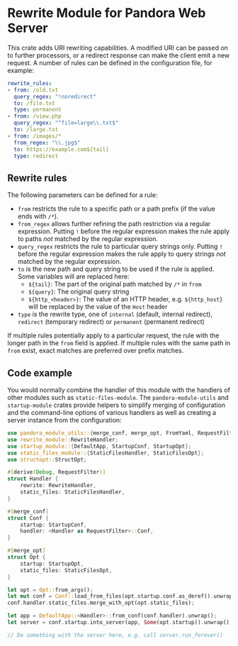 # Rewrite Module for Pandora Web Server

This crate adds URI rewriting capabilities. A modified URI can be passed on to further
processors, or a redirect response can make the client emit a new request. A number of rules
can be defined in the configuration file, for example:

```yaml
rewrite_rules:
- from: /old.txt
  query_regex: "!noredirect"
  to: /file.txt
  type: permanent
- from: /view.php
  query_regex: "^file=large\\.txt$"
  to: /large.txt
- from: /images/*
  from_regex: "\\.jpg$"
  to: https://example.com${tail}
  type: redirect
```

## Rewrite rules

The following parameters can be defined for a rule:

* `from` restricts the rule to a specific path or a path prefix (if the value ends with `/*`).
* `from_regex` allows further refining the path restriction via a regular expression. Putting
  `!` before the regular expression makes the rule apply to paths *not* matched by the regular
  expression.
* `query_regex` restricts the rule to particular query strings only. Putting `!` before the
  regular expression makes the rule apply to query strings *not* matched by the regular
  expression.
* `to` is the new path and query string to be used if the rule is applied. Some variables will
  are replaced here:
  * `${tail}`: The part of the original path matched by `/*` in `from`
  * `${query}`: The original query string
  * `${http_<header>}`: The value of an HTTP header, e.g. `${http_host}` will be replaced by
    the value of the `Host` header
* `type` is the rewrite type, one of `internal` (default, internal redirect), `redirect`
  (temporary redirect) or `permanent` (permanent redirect)

If multiple rules potentially apply to a particular request, the rule with the longer path in
the `from` field is applied. If multiple rules with the same path in `from` exist, exact
matches are preferred over prefix matches.

## Code example

You would normally combine the handler of this module with the handlers of other modules such
as `static-files-module`. The `pandora-module-utils` and `startup-module` crates provide
helpers to simplify merging of configuration and the command-line options of various handlers
as well as creating a server instance from the configuration:

```rust
use pandora_module_utils::{merge_conf, merge_opt, FromYaml, RequestFilter};
use rewrite_module::RewriteHandler;
use startup_module::{DefaultApp, StartupConf, StartupOpt};
use static_files_module::{StaticFilesHandler, StaticFilesOpt};
use structopt::StructOpt;

#[derive(Debug, RequestFilter)]
struct Handler {
    rewrite: RewriteHandler,
    static_files: StaticFilesHandler,
}

#[merge_conf]
struct Conf {
    startup: StartupConf,
    handler: <Handler as RequestFilter>::Conf,
}

#[merge_opt]
struct Opt {
    startup: StartupOpt,
    static_files: StaticFilesOpt,
}

let opt = Opt::from_args();
let mut conf = Conf::load_from_files(opt.startup.conf.as_deref().unwrap_or(&[])).unwrap();
conf.handler.static_files.merge_with_opt(opt.static_files);

let app = DefaultApp::<Handler>::from_conf(conf.handler).unwrap();
let server = conf.startup.into_server(app, Some(opt.startup)).unwrap();

// Do something with the server here, e.g. call server.run_forever()
```
